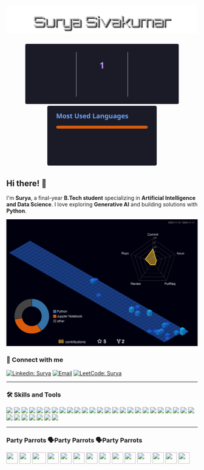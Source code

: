 <h1 align="center">
  <img src="https://github.com/Surya443/Surya443/raw/main/assets/Surya_Sivakumar.svg" alt="Surya" />
</h1>

<div align="center">
  <img src="https://github.com/Surya443/Surya443/raw/main/assets/download.svg" height="160" />
  <img src="https://github.com/Surya443/Surya443/raw/main/assets/download (1).svg" height="160" />
</div>

## Hi there! 👋
I'm **Surya**, a final-year **B.Tech student** specializing in **Artificial Intelligence and Data Science**. I love exploring **Generative AI** and building solutions with **Python**.

![](./profile-3d-contrib/profile-night-view.svg)

### 🚀 Connect with me
[![Linkedin: Surya ](https://img.shields.io/badge/-surya-blue?style=flat-square&logo=Linkedin&logoColor=white&link=https://www.linkedin.com/in/surya-sivakumar443/)](https://www.linkedin.com/in/surya-sivakumar443/)
[![Email](https://img.shields.io/badge/Email-me-red?style=flat-square&logo=Gmail&logoColor=white&link=mailto:surya443siv@gmail.com)](mailto:surya443siv@gmail.com)
[![LeetCode: Surya](https://img.shields.io/badge/-LeetCode-orange?style=flat-square&logo=LeetCode&logoColor=white&link=https://leetcode.com/surya0443)](https://leetcode.com/surya0443)

---

### 🛠️ Skills and Tools
<p>
  <img src="https://img.shields.io/badge/Code-Python-informational?style=flat&logo=python&color=3776AB"/>
  <img src="https://img.shields.io/badge/Cloud-AWS-informational?style=flat&logo=amazon-aws&color=232F3E"/>
  <img src="https://img.shields.io/badge/System-Linux-informational?style=flat&logo=linux&color=FCC624"/>
  <img src="https://img.shields.io/badge/Database-PostgreSQL-informational?style=flat&logo=postgresql&color=336791"/>
  <img src="https://img.shields.io/badge/Database-VectorDB%20(Pinecone,%20ChromaDB)-informational?style=flat&color=3BA935"/>
  <img src="https://img.shields.io/badge/Transformer-BERT-informational?style=flat&color=brightgreen"/>
  <img src="https://img.shields.io/badge/Transformer-BART-informational?style=flat&color=brightgreen"/>
  <img src="https://img.shields.io/badge/LLM-GPT--3.5%20Turbo-informational?style=flat&color=blueviolet"/>
  <img src="https://img.shields.io/badge/Speech--to--Text-Whisper-informational?style=flat&logo=openai&color=blue"/>
  <img src="https://img.shields.io/badge/LLM-Llama%203.1-informational?style=flat&color=yellow"/>
  <img src="https://img.shields.io/badge/LLM-Mistral%207B-informational?style=flat&color=yellow"/>
  <img src="https://img.shields.io/badge/Repository-GitLab-informational?style=flat&logo=gitlab&color=orange"/>
  <img src="https://img.shields.io/badge/Data%20Visualization-Tableau-informational?style=flat&logo=tableau&color=blue"/>
  <img src="https://img.shields.io/badge/System-Linux%20(Ubuntu)-informational?style=flat&logo=ubuntu&color=FCC624"/>
  <img src="https://img.shields.io/badge/Cloud-Azure-informational?style=flat&logo=microsoft-azure&color=0078D4"/>
  <img src="https://img.shields.io/badge/Editor-Visual%20Studio%20Code-informational?style=flat&logo=Visual%20Studio%20Code&color=23A9F2"/>
  <img src="https://img.shields.io/badge/Version%20Control-GitHub-informational?style=flat&logo=GitHub&color=181717"/>
  <img src="https://img.shields.io/badge/Version%20Control-Git-informational?style=flat&logo=Git&color=F44D27"/>
  <img src="https://img.shields.io/badge/Database-MySQL-informational?style=flat&logo=MySQL&color=F29111"/>
  <img src="https://img.shields.io/badge/Workspace-Notion-informational?style=flat&logo=Notion&color=000000"/>
  <img src="https://img.shields.io/badge/Cloud-Google%20Cloud-informational?style=flat&logo=Google%20Cloud&color=4285F4"/>
  <img src="https://img.shields.io/badge/Framework-Streamlit-informational?style=flat&logo=streamlit&color=FF4B4B"/>
  <img src="https://img.shields.io/badge/Data%20Analysis-Pandas-informational?style=flat&logo=pandas&color=150458"/>
  <img src="https://img.shields.io/badge/Array%20Processing-Numpy-informational?style=flat&logo=numpy&color=013243"/>
  <img src="https://img.shields.io/badge/ML-Scikit--Learn-informational?style=flat&logo=scikit-learn&color=F7931E"/>
  <img src="https://img.shields.io/badge/Platform-Huggingface-informational?style=flat&logo=huggingface&color=FFD700"/>
  <img src="https://img.shields.io/badge/Visualization-Seaborn-informational?style=flat&color=3776AB"/>
  <img src="https://img.shields.io/badge/Plotting-Matplotlib-informational?style=flat&logo=plotly&color=1199FF"/>
  <img src="https://img.shields.io/badge/Deep%20Learning-Tensorflow-informational?style=flat&logo=tensorflow&color=FF6F00"/>
  <img src="https://img.shields.io/badge/Deep%20Learning-PyTorch-informational?style=flat&logo=pytorch&color=EE4C2C"/>
  <img src="https://img.shields.io/badge/JS%20Library-React-informational?style=flat&logo=react&color=61DAFB"/>
  <img src="https://img.shields.io/badge/Library-LangChain-informational?style=flat&color=8E44AD"/>
</p>

---

###  Party Parrots 🗣️Party Parrots 🗣️Party Parrots
<div>
  <img src="https://cultofthepartyparrot.com/parrots/hd/githubparrot.gif" width="30" height="30"/>
  <img src="https://cultofthepartyparrot.com/flags/hd/indiaparrot.gif" width="30" height="30"/>
  <img src="https://cultofthepartyparrot.com/parrots/asyncparrot.gif" width="36" height="30"/>
  <img src="https://cultofthepartyparrot.com/parrots/hd/exceptionallyfastparrot.gif" width="30" height="30"/>
  <img src="https://cultofthepartyparrot.com/parrots/hd/60fpsparrot.gif" width="30" height="30"/>
  <img src="https://cultofthepartyparrot.com/parrots/hd/jumpingparrot.gif" width="30" height="30"/>
  <img src="https://cultofthepartyparrot.com/parrots/hd/opensourceparrot.gif" width="30" height="30"/>
  <img src="https://cultofthepartyparrot.com/parrots/hd/dealwithitnowparrot.gif" width="30" height="30"/>
  <img src="https://cultofthepartyparrot.com/parrots/hd/hypnoparrotlight.gif" width="30" height="30"/>
  <img src="https://cultofthepartyparrot.com/parrots/databaseparrot.gif" width="30" height="30"/>
  <img src="https://cultofthepartyparrot.com/parrots/fixparrot.gif" width="36" height="30"/>
  <img src="https://cultofthepartyparrot.com/parrots/hd/laptop_parrot.gif" width="30" height="30"/>
  <img src="https://cultofthepartyparrot.com/parrots/hd/spinningparrot.gif" width="30" height="30"/>
  <img src="https://cultofthepartyparrot.com/parrots/hd/levitationparrot.gif" width="30" height="30"/>
  <img src="https://cultofthepartyparrot.com

